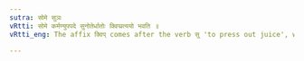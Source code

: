 ```yaml
---
sutra: सोमे सुञः
vRtti: सोमे कर्मण्युपपदे सुनोतेर्धातोः क्विप्प्रत्ययो भवति ॥
vRtti_eng: The affix क्विप् comes after the verb सु 'to press out juice', with the sense of past time, when the word सोम, in the accusative case, is in composition.

---
```

